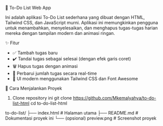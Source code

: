 📝 To-Do List Web App

Ini adalah aplikasi To-Do List sederhana yang dibuat dengan HTML, Tailwind CSS, dan JavaScript murni. Aplikasi ini memungkinkan pengguna untuk menambahkan, menyelesaikan, dan menghapus tugas-tugas harian mereka dengan tampilan modern dan animasi ringan.

 ✨ Fitur

- ✅ Tambah tugas baru
- ✔️ Tandai tugas sebagai selesai (dengan efek garis coret)
- 🗑️ Hapus tugas dengan animasi
- 🔄 Perbarui jumlah tugas secara real-time
- 🎨 UI modern menggunakan Tailwind CSS dan Font Awesome

🚀 Cara Menjalankan Proyek

1. Clone repository ini
git clone https://github.com/Mkemalyahya/to-do-list-html
cd to-do-list-html

to-do-list/
├── index.html      # Halaman utama
├── README.md       # Dokumentasi proyek ini
└── (opsional) preview.png  # Screenshot proyek

